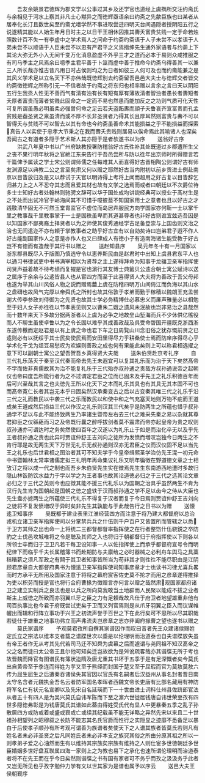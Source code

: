 <!-- { "loadSidebar": true } -->
　　吾友余姚景君徳辉为郡文学以公事过其乡及还学官也道经上虞擕所交汪约斋氏与余相见于河水上察其非凡士心黙异之而徳辉亟语余曰约斋之先歙巨族也曰某者从居奉化长汀且数世矣至约斋尤嗜学然不事进取尝逰四明天台间遇隠者授阴阳五行之说遂精其能以人始生年月日时主之以日干王相休囚推其夀夭富贵贫贱一定于命若烛照数计百不失一有李虚中之学术焉人之问命于约斋约斋语于人子未尝不以孝语于人弟未尝不以顺语于人臣未尝不以忠有严君平之义焉搢绅先生通外家语者与约斋上下其论大弥无外小入无间千变万化消息盈虚不外乎三才之道而必本于易则众咸推服之有司马季主之风焉余曰噫季主君平善于卜筮而虚中善于推命今约斋乌得善其一以兼三人所长哉亦惟古昔凡用日时占侯则均之为日者如彼三人何可及也而约斋能兼之是其风义学术足以立名天下不亦伟哉既徳辉别去约斋留吾邑邑大夫士与徳辉交者皆交约斋徴徳辉之所称引无一不信者故于约斋之将东归也相率赠以言余之言曰天以阴阳五行生我烝人性无不善而气有清有浊有长有短有厚有薄故清者智浊者愚长者夀短者夭厚者富贵而薄者贫贱此固命之一定而不易也然愚而能加反之之功则气质可化天性可复所谓虽愚必明虽柔必强曽何命之足云若夫盗跖夀而顔子夭鲁哀齐宣富贵而孔孟贫贱是葢圣贤之禀虽清而或不厚不长非圣贤者乃得其长且厚耳然则富贵与夀不可以智得夭与贫贱不可以智去以其有命也今约斋虽善命术其能损益之乎不能损益而探索真告人以实使于忠孝大节秉之在我而夀夭贵贱则居易以俟命焉此其喻诸人也深矣吾闻古之有道者多隠于艺术斯人其亦隠于是者欤遂书以为序
　　送翁好古序
　　洪武八年夏中书以广州府缺教授署防稽翁好古氏徃补其处既道过乡郡遭所生父之丧不果行明年秋将之官絶江东来告行于吾邑尝所与防以徃年出京师时所得赠言若干篇俾予属读之学士宋公则谓师儒之任每难其人而喜得好古晋相陶公则谓好古有师友渊源足以典教二公之言至矣肃又何以赠之耶然好古当内附初以前乡贡进士例赴南京以目眚放归及是又以荐试于天官以明诗得上考将上闻而超用之好古复以目眚辞乞归甚力上之人不忍夺其志而且爱其材也故有文学之选焉而或者曰朝廷以不次爵位待多士士知好古者处翰林则驰骋文辞可以华于国处成均讲説经典可以授业于髙材生是之不处而出试冷官于岭海间其不可惜乎噫彼葢不知国家用士之意者也且以好古之才践敭清华固无不可然玉堂胄监官不虚位而岛居卉服民方向学国家亦何靳一士以掌千里之教事哉千里教事掌于一士是固秩虽卑而其道甚尊者也非好古则谁宜兹选吾因是以知国家不鄙夷裔土择贤者以为之师使其俊秀通经学古足备登崇与上国齿则文治之洽也无间逺迩不亦有頼于掌教事者之助乎好古宜有以自効矣诗曰岂弟君子遐不作人好古能副国家作人之意是亦作人也又曰肆成人有徳小子有造南海诸生能受教于好古岂不有徳而有造哉于其行书以赠之
　　送赵知县序
　　吴元年冬十有一月国家以浙东郡县既尽入于版图乃慎选守令以恵养斯民由是赵君时中出知上虞县君东平人也以通习书律试吏中书书满宰相以为贤荐之主上遂得拜命为知事于龙骧卫亲军指挥使司贤声益着故不待考绩而复擢是官也濵行其友博士典籖贝公逺合朝士寓公赋诗以送之属序于余余与公逺皆县人也从宦四方而至于此喜得贤人大夫将为善政于吾父母邦也遂为举其山川风俗人物之説而赠焉葢上虞在防稽四明万山间倚江而负海以其山水之盘礴也故风气完厚以帝舜氏之所封也故其俗敦于孝弟而勤于稼穑以魏朗王充孟尝谢大传李参政刘侍御为之先贤也故其士学必务精博仕必慕忠义而亷声雅量必以相勉至于妇人女子亦徃徃以节孝表见则又以曹朱二娥之遗风未泯故也岂非易治之县哉然而十数年来天下多故分据两浙者以上虞为必争之地故垒山堑海而兵不少休供亿徭役而人不聊生虽使卓鲁以为之令长固以难乎其成善政哉及呉受命啓国开疆既克浙西浙东遂传檄而定赵君是以有上虞之命也君下车之日周覧山川念旧俗之犹存慨前贤之已逺则必有以抚绥乎其士民矣使民焉而安田里得尽力乎耕桑使士焉而防庠序得尽心乎学术化干戈为爼豆易愁叹为欢娱则善政之成也何有果能此矣则上可以称君相选擢之意下可以副朝士寓公之望吾贺吾乡真得贤大夫哉
　　送朱伯贤赴京考礼序
　　自三代礼乐荡灭于秦至汉代秦而帝去先王未遐宜可以复其礼乐而为治于天下矣然髙帝不学而佐非真儒故其为治不能复礼乐于三代殆亦叔孙通之责哉方叔孙通说帝之起朝仪也帝曰度吾所能行者为之不过谓定君臣之位而已固未及乎先王之礼乐积徳百年而后可兴至哉其言之也夫徳先王所以化天下之本而礼乐其具也有其具无其本固不可也而髙帝寛仁长者其岂无本乎曰固矣然汉承秦变古之后以古变秦其唯三代之礼乐乎沿三代之礼而教民以中袭三代之乐而教民以和使中和之气充塞天地则万物不疵而王道成矣王道成然后损益三代以作汉之礼乐则汉其三代矣乎是防两生之所蕴也惜乎叔孙通学不足以与此不能终致两生乃率诸生暨帝左右去三代之难采先秦之易以杂就其尊君抑臣之仪緜蕝而习之及帝既行曩之醉呼拔剑者莫不震肃而帝亦起皇帝为贵之叹则叔孙通亦可谓达时之务矣然使四百年之汉遂以为礼乐止于如是而治化卒无以及乎先王者叔孙通之责也此异时贾谊仲舒王吉刘向之徒所为发愤而増叹岂独今日两生之不肯行耶是故无两生天下万世无礼乐无叔孙通则汉亦无君臣之仪而汉仪固不足以当先王之礼乐也后世君相之图治者其可不知夫学乎今皇帝缉熈圣学治仿先王混一初元命中书暨翰林太常率诸儒定拟三礼明年再命集议礼乐又明年徧徴在野道徳文章之士相攷订之将以成一代之制也而吾乡朱伯贤先生实在徴焉先生生东南游西地遭时多故归隠山林饭防饮水益力于学以学之为王者事也故其论道徳必归之于三代之选其论文章必归之于三代之英则今也应徴其能不援三代礼乐以为国朝之治具乎虽然两生不肯为汉行先生肯为国朝起是国朝之徳之盛轶于汉而叔孙通之学不足以齿今之侍从大臣也先生盍亦摅两生之所蕴使三代礼乐不得复于汉者而复于今日焉则贾谊仲舒王吉刘向之徒将不复发愤増叹于异时矣非先生其孰能与于此哉告行之日书以为赠
　　送懐逺卫知事序
　　吴既都于建业表里江淮经营四方而注意于将乃建大都督府以总治戎机立诸卫亲军指挥使司以分掌禁兵兵之什伍则千户百户又皆置所而管辖之以悉于卫方其师之出也命一上将统二三都督都督率指挥使之在行者整饬什伍骁鋭之卒防豹之士伐邑攻城唯将之令是聴及其师之入也将归于朝都督归于府指挥使以下则各以所领士卒而归于卫卫凡若干每卫设知事一人以佐指挥使上而承乎都督府宣号令而明纪律下而临乎千夫长属稽簿书而赴期防与夫廪给之必时器械之必利舟车舆马之具藁秸稭薪之须凡军政之有闗于其卫者知事皆所当为苟非其才则徃徃不能尽职由是江阴顾君彦章自大都督府典书为懐逺卫亲军指挥使司知事彦章才士也读书习律尤喜兵畧而时方承平无所用及国家注意于将将之幕府賔客佐史莫不抡才而用之彦章遂得推择为吏以积劳而授是官也将行合府曹掾为徴赠言亦何言以赠之哉然肃观国家都府诸卫之建立实制兵之良法也是以兵之所向莫我敢当土地辟而人民聚以能成不拔之业者斯主上威徳之所致而亦羽翼爪牙之臣之力有足頼哉故凡仕于府卫者地望雄重非他有司百执事比也今君于府既尝试吏矣于卫而又列官焉则是从爪牙羽翼之臣入而议谋帷幄出而辑和行阵立事功于兴王之初流声誉于百世之下在此行矣可不思所以尽其职哉若徒仕于雄重之地事功弗立而声弗流夫岂彦章之志亦非阖府掾曹之望也遂书以赠之
　　莫氏家谱序
　　予观莫君孜所自撰其家谱因作而叹曰昔者先王众建诸侯赐姓定氏立之宗法以维本支者载之谱牒世次以埀是以伦理明而治道泰也自夫谱牒放失虽有帝王者作无从考其先代若司马迁不知舜为虞幕之后而遽谓与尧同祖不知汉髙帝之父之名而徒曰太公帝王且尔他可知矣迁岂故欲为是舛讹疏畧哉亦其谱牒无所于考也故晋魏而降官有图谱民有簿状迨隋及唐尤重其书坏于五季于是有足深慨者矣今莫氏出自黄帝至于季连而得姓为芋又至于熊绎而封国于楚又至于屈瑕而官为莫敖莫敖六传为屈生屈生之后遭秦吞诸侯失其官因以官氏有名嗣者后汉益州从事名封者晋日南太守名含者元魏执金吾名云者防军国名孝晖者西魏文帝长吏唐有比部名藏用有神防将军名仁有状元名宣卿以及先宋自名延瑛而下一十世由进士词科仕州县佐跻郎官法从者五十有四人是为吴兴莫氏自讳军陈而下至之濵六世徙居钱唐自讳世荣至孜有四世多隠徳弗彰是为钱唐莫氏其谱如此葢由得姓受氏代有显人中更暴秦五季之乱子孙散居四方或防或着或盛或衰或亡或续其纪载虽不能无详略之异然先宋以来且二十世祖孙相望列之昭穆叙之长防不能志其名氏官爵而性行之实隠显之迹靡不悉备足以暴白于后使孝子顺孙有所考观可谓善为族谱者矣使天下之人谱其族者皆莫氏若则凡有姓名者未必非圣贤之后凡同姓氏者未必非本支之族究其俗之所由分原其祖之所以一则孝弟子爱之心油然而生有以维持其宗族矣宗族有维持之人则仕宦多世徳朝廷多世臣婚姻多世好盘互聫属四海一家则上之为教也易下之承化也速所谓伦理明而治道泰者将不在先王而在乎今日矣然则谱牒之书有国有家者可不务乎而孜之汲汲务乎此者又岂无所见也乎孜字勉仲力学有文以世其家为是谱也属予以序云
　　送邑大夫王侯朝觐序
